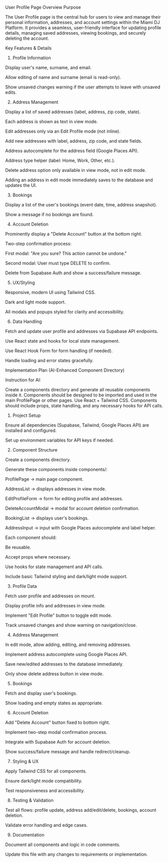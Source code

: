 User Profile Page Overview
Purpose

The User Profile page is the central hub for users to view and manage their personal information, addresses, and account settings within the Miami DJ Platform. It provides a seamless, user-friendly interface for updating profile details, managing saved addresses, viewing bookings, and securely deleting the account.

Key Features & Details

1. Profile Information

Display user's name, surname, and email.

Allow editing of name and surname (email is read-only).

Show unsaved changes warning if the user attempts to leave with unsaved edits.

2. Address Management

Display a list of saved addresses (label, address, zip code, state).

Each address is shown as text in view mode.

Edit addresses only via an Edit Profile mode (not inline).

Add new addresses with label, address, zip code, and state fields.

Address autocomplete for the address field (Google Places API).

Address type helper (label: Home, Work, Other, etc.).

Delete address option only available in view mode, not in edit mode.

Adding an address in edit mode immediately saves to the database and updates the UI.

3. Bookings

Display a list of the user's bookings (event date, time, address snapshot).

Show a message if no bookings are found.

4. Account Deletion

Prominently display a "Delete Account" button at the bottom right.

Two-step confirmation process:

First modal: "Are you sure? This action cannot be undone."

Second modal: User must type DELETE to confirm.

Delete from Supabase Auth and show a success/failure message.

5. UX/Styling

Responsive, modern UI using Tailwind CSS.

Dark and light mode support.

All modals and popups styled for clarity and accessibility.

6. Data Handling

Fetch and update user profile and addresses via Supabase API endpoints.

Use React state and hooks for local state management.

Use React Hook Form for form handling (if needed).

Handle loading and error states gracefully.

Implementation Plan (AI-Enhanced Component Directory)

Instruction for AI:

Create a components directory and generate all reusable components inside it. Components should be designed to be imported and used in the main ProfilePage or other pages. Use React + Tailwind CSS. Components should include props, state handling, and any necessary hooks for API calls.

1. Project Setup

Ensure all dependencies (Supabase, Tailwind, Google Places API) are installed and configured.

Set up environment variables for API keys if needed.

2. Component Structure

Create a components directory.

Generate these components inside components/:

ProfilePage → main page component.

AddressList → displays addresses in view mode.

EditProfileForm → form for editing profile and addresses.

DeleteAccountModal → modal for account deletion confirmation.

BookingList → displays user's bookings.

AddressInput → input with Google Places autocomplete and label helper.

Each component should:

Be reusable.

Accept props where necessary.

Use hooks for state management and API calls.

Include basic Tailwind styling and dark/light mode support.

3. Profile Data

Fetch user profile and addresses on mount.

Display profile info and addresses in view mode.

Implement "Edit Profile" button to toggle edit mode.

Track unsaved changes and show warning on navigation/close.

4. Address Management

In edit mode, allow adding, editing, and removing addresses.

Implement address autocomplete using Google Places API.

Save new/edited addresses to the database immediately.

Only show delete address button in view mode.

5. Bookings

Fetch and display user's bookings.

Show loading and empty states as appropriate.

6. Account Deletion

Add "Delete Account" button fixed to bottom right.

Implement two-step modal confirmation process.

Integrate with Supabase Auth for account deletion.

Show success/failure message and handle redirect/cleanup.

7. Styling & UX

Apply Tailwind CSS for all components.

Ensure dark/light mode compatibility.

Test responsiveness and accessibility.

8. Testing & Validation

Test all flows: profile update, address add/edit/delete, bookings, account deletion.

Validate error handling and edge cases.

9. Documentation

Document all components and logic in code comments.

Update this file with any changes to requirements or implementation.
